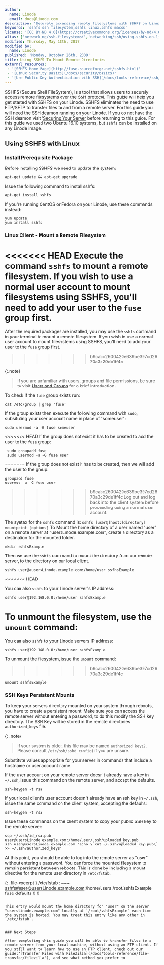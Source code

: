 ```yaml
---
author:
  name: Linode
  email: docs@linode.com
description: 'Securely accessing remote filesystems with SSHFS on Linux.'
keywords: 'sshfs,ssh filesystem,sshfs linux,sshfs macos'
license: '[CC BY-ND 4.0](https://creativecommons.org/licenses/by-nd/4.0)'
alias: ['networking/ssh-filesystems/','networking/ssh/using-sshfs-on-linux-and-macos-x/']
modified: Thursday, May 18th, 2017
modified_by:
  name: Linode
published: 'Monday, October 26th, 2009'
title: Using SSHFS To Mount Remote Directories
external_resources:
 - '[SSHFS Home Page](http://fuse.sourceforge.net/sshfs.html)'
 - '[Linux Security Basics](/docs/security/basics)'
 - '[Use Public Key Authentication with SSH](/docs/tools-reference/ssh/use-public-key-authentication-with-ssh)'
---
```


SSHFS (Secure Shell FileSystem), is a tool that allows users to securely access remote filesystems over the SSH protocol. This guide will help you get started with SSHFS on your Linode. SSHFS eliminates the need to use FTP/SFTP to transfer files to and from a remote server. For this guide you will need the SSH deamon running on your Linode. If you do not have the SSH deamon visit '[Securing Your Server](/docs/security/securing-your-server.md) before returning to this guide. 
For this guide we used two Ubuntu 16.10 systems, but `sshfs` can be installed on any Linode image. 

## Using SSHFS with Linux

### Install Prerequisite Package

Before installing SSHFS we need to update the system: 

    apt-get update && apt-get upgrade

Issue the following command to install sshfs:

    apt-get install sshfs
	

If you're running CentOS or Fedora on your Linode, use these commands instead:

    yum update
    yum install sshfs

### Linux Client - Mount a Remote Filesystem

<<<<<<< HEAD
Execute the command `sshfs` to mount a remote filesystem. If you wish to use a normal user account to mount filesystems using SSHFS, you'll need to add your user to the `fuse` group first. 
=======
After the required packages are installed, you may use the `sshfs` command in your terminal to mount a remote filesystem. If you wish to use a normal user account to mount filesystems using SSHFS, you'll need to add your user to the `fuse` group first. 
>>>>>>> b9cabc2600420e639be397cd2670a3d29de1ff4c

{:.note}
> If you are unfamiliar with users, groups and file permissions, be sure to visit [Users and Groups](/docs/tools-reference/linux-users-and-groups) for a brief introduction. 

To check if the `fuse` group exists run: 
	
	cat /etc/group | grep 'fuse'
	
If the group exists then execute the following command with `sudo`, subsituting your user account name in place of "someuser":
	
	sudo usermod -a -G fuse someuser 

<<<<<<< HEAD
If the group does not exist it has to be created to add the user to the `fuse` group: 
	 
	 sudo groupadd fuse
	 sudo usermod -a -G fuse user 
	
=======
If the group does not exist it has to be created, then we will add the user to the group: 

    groupadd fuse
    usermod -a -G fuse user 

>>>>>>> b9cabc2600420e639be397cd2670a3d29de1ff4c
Log out and log back into the client system before proceeding using a normal user account.

The syntax for the `sshfs` command is: `sshfs [user@]host:[directory] mountpoint [options]`
To Mount the home directory of a user named "user" on a remote server at "usersLinode.example.com", create a directory as a destination for the mounted folder. 

    mkdir sshfsExample

Then we use the `sshfs` command to mount the directory from our remote server, to the directory on our local client. 
    
	sshfs user@ausersLinode.example.com:/home/user ssfhsExample

<<<<<<< HEAD

You can also `sshfs` to your Linode server's IP address: 
	
	sshfs user@192.168.0.0:/home/user sshfsExample
	
To unmount the filesystem, use the `umount` command:
=======
You can also `sshfs` to your Linode servers IP address: 

    sshfs user@192.168.0.0:/home/user sshfsExample

To unmount the filesystem, issue the `umount` command:
>>>>>>> b9cabc2600420e639be397cd2670a3d29de1ff4c

    umount sshfsExample


### SSH Keys Persistent Mounts

To keep your servers directory mounted on your system through reboots, you have to create a persistent mount. 
Make sure you can access the remote server without entering a password, to do this modify the SSH key directory. The SSH Key will be stored in the remote directories `authorized_keys` file. 

{: .note}
> If your system is older, this file may be named `authorized_keys2`. Please consult `/etc/ssh/sshd_config`) if you are unsure. 

Substitute values appropriate for your server in commands that include a hostname or user account name.

If the user account on your remote server doesn't already have a key in `~/.ssh`, issue this command on the remote server, and accept the defaults.

    ssh-keygen -t rsa

If your local client's user account doesn't already have an ssh key in `~/.ssh`, issue the same command on the client system, accepting the defaults:

    ssh-keygen -t rsa

Issue these commands on the client system to copy your public SSH key to the remote server:

    scp ~/.ssh/id_rsa.pub user@usersLinode.example.com:/home/user/.ssh/uploaded_key.pub
    ssh user@usersLinode.example.com "echo \`cat ~/.ssh/uploaded_key.pub\` >> ~/.ssh/authorized_keys"

At this point, you should be able to log into the remote server as "user" without entering a password. 
You can force the mounted filesystem to remain persistent between reboots. This is done by including a mount directive for the remote user directory in `/etc/fstab`.  

{: .file-excerpt }
/etc/fstab
: ~~~
    <sshfs#user@usersLinode.example.com>:/home/users /root/sshfsExample fuse defaults 0 0
  ~~~

This entry would mount the home directory for "user" on the server "usersLinode.example.com" locally at `/root/sshfsExample` each time the system is booted. You may treat this entry like any other in `/etc/fstab`.


### Next Steps

After completing this guide you will be able to transfer files to a remote server from your local machine, without using an FTP client. If you still want to learn how to use an FTP client, check out our guide:'[Transfer Files with FileZilla](/docs/tools-reference/file-transfer/filezilla'), and see what method you prefer to 
